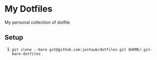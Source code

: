 # My Dotfiles
My personal collection of dotfile

## Setup 
1. `git clone --bare git@github.com:jostaub/dotfiles.git $HOME/.git-bare-dotfiles`

